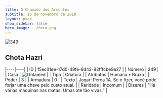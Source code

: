 ```yaml
---
title: O Chamado dos Arcontes
subtitle: 15 de novembro de 2018
layout: page
show_sidebar: false
hero_image: ../hero.png
---
```


![349](https://cdn.keyforgegame.com/media/card_front/pt/341_349_CGCR6RQRM629_pt.png)

## Chota Hazri

|----|----|
| ID | f5ec01ee-17d0-49fe-8d42-92fffcbe9a27 |
| Número | 349 |
| Casa | ![Untamed](https://archonarcana.com/images/thumb/b/bd/Untamed.png/22px-Untamed.png "Indomados") |
| Tipo | Criatura |
| Atributos | Humano • Bruxa |
| Poder | 3 |
| Armadura | 0 |
| Texto | Jogar: Perca 1A. Se o fizer, você pode forjar uma chave pelo custo atual. |
| Raridade | Incomum |
| Dizeres | “Há várias máquinas nas matas.  Umas até tão vivas.” |
